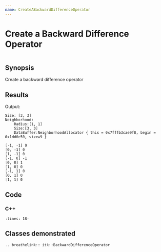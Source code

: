 ```yaml
---
name: CreateABackwardDifferenceOperator
---
```


# Create a Backward Difference Operator

```{index} single: BackwardDifferenceOperator
```

## Synopsis

Create a backward difference operator

## Results

Output:

```
Size: [3, 3]
Neighborhood:
    Radius:[1, 1]
    Size:[3, 3]
    DataBuffer:NeighborhoodAllocator { this = 0x7fffb3cae9f8, begin = 0x1dd0e50, size=9 }

[-1, -1] 0
[0, -1] 0
[1, -1] 0
[-1, 0] -1
[0, 0] 1
[1, 0] 0
[-1, 1] 0
[0, 1] 0
[1, 1] 0
```

## Code

### C++

```{literalinclude} Code.cxx
:lines: 18-
```

## Classes demonstrated

```{eval-rst}
.. breathelink:: itk::BackwardDifferenceOperator
```
